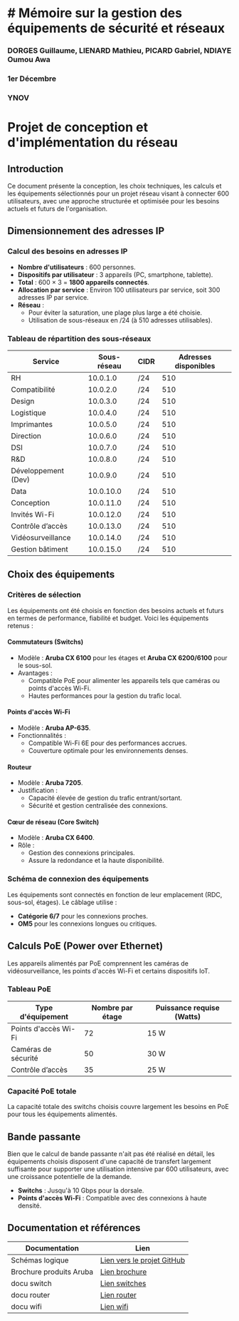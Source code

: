 # # Mémoire sur la gestion des équipements de sécurité et réseaux
### DORGES Guillaume, LIENARD Mathieu, PICARD Gabriel, NDIAYE Oumou Awa
### 1er Décembre 
### YNOV

# Projet de conception et d'implémentation du réseau

## Introduction

Ce document présente la conception, les choix techniques, les calculs et les équipements sélectionnés pour un projet réseau visant à connecter 600 utilisateurs, avec une approche structurée et optimisée pour les besoins actuels et futurs de l'organisation.

## Dimensionnement des adresses IP

### Calcul des besoins en adresses IP

- **Nombre d'utilisateurs** : 600 personnes.
- **Dispositifs par utilisateur** : 3 appareils (PC, smartphone, tablette).
- **Total** : 600 × 3 = **1800 appareils connectés**.
- **Allocation par service** : Environ 100 utilisateurs par service, soit 300 adresses IP par service.
- **Réseau** :
  - Pour éviter la saturation, une plage plus large a été choisie.
  - Utilisation de sous-réseaux en /24 (à 510 adresses utilisables).

### Tableau de répartition des sous-réseaux

| **Service**                                | **Sous-réseau** | **CIDR** | **Adresses disponibles** |
|-------------------------------------------|------------------|----------|--------------------------|
| RH                                         | 10.0.1.0         | /24      | 510                      |
| Compatibilité                              | 10.0.2.0         | /24      | 510                      |
| Design                                     | 10.0.3.0         | /24      | 510                      |
| Logistique                                 | 10.0.4.0         | /24      | 510                      |
| Imprimantes                                | 10.0.5.0         | /24      | 510                      |
| Direction                                  | 10.0.6.0         | /24      | 510                      |
| DSI                                        | 10.0.7.0         | /24      | 510                      |
| R&D                                        | 10.0.8.0         | /24      | 510                      |
| Développement (Dev)                       | 10.0.9.0         | /24      | 510                      |
| Data                                       | 10.0.10.0        | /24      | 510                      |
| Conception                                 | 10.0.11.0        | /24      | 510                      |
| Invités Wi-Fi                              | 10.0.12.0        | /24      | 510                      |
| Contrôle d’accès                         | 10.0.13.0        | /24      | 510                      |
| Vidéosurveillance                         | 10.0.14.0        | /24      | 510                      |
| Gestion bâtiment                          | 10.0.15.0        | /24      | 510                      |

## Choix des équipements

### Critères de sélection
Les équipements ont été choisis en fonction des besoins actuels et futurs en termes de performance, fiabilité et budget. Voici les équipements retenus :

#### Commutateurs (Switchs)
- Modèle : **Aruba CX 6100** pour les étages et **Aruba CX 6200/6100** pour le sous-sol.
- Avantages :
  - Compatible PoE pour alimenter les appareils tels que caméras ou points d'accès Wi-Fi.
  - Hautes performances pour la gestion du trafic local.

#### Points d'accès Wi-Fi
- Modèle : **Aruba AP-635**.
- Fonctionnalités :
  - Compatible Wi-Fi 6E pour des performances accrues.
  - Couverture optimale pour les environnements denses.

#### Routeur
- Modèle : **Aruba 7205**.
- Justification :
  - Capacité élevée de gestion du trafic entrant/sortant.
  - Sécurité et gestion centralisée des connexions.

#### Cœur de réseau (Core Switch)
- Modèle : **Aruba CX 6400**.
- Rôle :
  - Gestion des connexions principales.
  - Assure la redondance et la haute disponibilité.

### Schéma de connexion des équipements
Les équipements sont connectés en fonction de leur emplacement (RDC, sous-sol, étages). Le câblage utilise :
- **Catégorie 6/7** pour les connexions proches.
- **OM5** pour les connexions longues ou critiques.

## Calculs PoE (Power over Ethernet)

Les appareils alimentés par PoE comprennent les caméras de vidéosurveillance, les points d'accès Wi-Fi et certains dispositifs IoT.

### Tableau PoE
| **Type d'équipement**         | **Nombre par étage** | **Puissance requise (Watts)** |
|-------------------------------|-----------------------|--------------------------------|
| Points d'accès Wi-Fi         | 72                    | 15 W                          |
| Caméras de sécurité         | 50                    | 30 W                          |
| Contrôle d’accès           | 35                    | 25 W                          |

### Capacité PoE totale
La capacité totale des switchs choisis couvre largement les besoins en PoE pour tous les équipements alimentés.

## Bande passante

Bien que le calcul de bande passante n'ait pas été réalisé en détail, les équipements choisis disposent d'une capacité de transfert largement suffisante pour supporter une utilisation intensive par 600 utilisateurs, avec une croissance potentielle de la demande.

- **Switchs** : Jusqu'à 10 Gbps pour la dorsale.
- **Points d'accès Wi-Fi** : Compatible avec des connexions à haute densité.

## Documentation et références

| **Documentation**              | **Lien**                                                                                   |
|--------------------------------|--------------------------------------------------------------------------                  |
| Schémas logique                | [Lien vers le projet GitHub](https://github.com/MaoenD/Projet_R-seau)                      |
| Brochure produits Aruba        | [Lien brochure](https://www.securewirelessworks.com/JL675A.asp)                            |
| docu switch                    | [Lien switches](https://www.hpe.com/psnow/doc/PSN1013152646FR.pdf?jumpid=in_pdp-psnow-dds) |
| docu router                    | [Lien router](https://www.hpe.com/psnow/doc/PSN1009434920FR?jumpid=in_hpesitesearch)       |
| docu wifi                      | [Lien wifi](https://www.hpe.com/psnow/doc/PSN1013609618FR?jumpid=in_hpesitesearch)         |